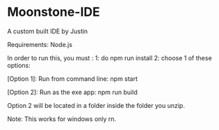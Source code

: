 # Moonstone-IDE
A custom built IDE by Justin

Requirements: Node.js

In order to run this, you must :
1: do npm run install
2: choose 1 of these options:

  [Option 1]: Run from command line:
  npm start

  [Option 2]: Run as the exe app:
  npm run build

Option 2 will be located in a folder inside the folder you unzip.

Note: This works for windows only rn.
